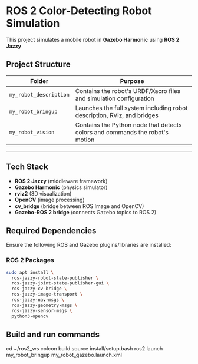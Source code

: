 # ROS 2 Color-Detecting Robot Simulation

This project simulates a mobile robot in **Gazebo Harmonic** using **ROS 2 Jazzy** 

## Project Structure

| Folder | Purpose |
|--------|---------|
| `my_robot_description` | Contains the robot's URDF/Xacro files and simulation configuration |
| `my_robot_bringup` | Launches the full system including robot description, RViz, and bridges |
| `my_robot_vision` | Contains the Python node that detects colors and commands the robot's motion |

---

## Tech Stack

- **ROS 2 Jazzy** (middleware framework)
- **Gazebo Harmonic** (physics simulator)
- **rviz2** (3D visualization)
- **OpenCV** (image processing)
- **cv_bridge** (bridge between ROS Image and OpenCV)
- **Gazebo-ROS 2 bridge** (connects Gazebo topics to ROS 2)

## Required Dependencies

Ensure the following ROS and Gazebo plugins/libraries are installed:

### ROS 2 Packages
```bash
sudo apt install \
  ros-jazzy-robot-state-publisher \
  ros-jazzy-joint-state-publisher-gui \
  ros-jazzy-cv-bridge \
  ros-jazzy-image-transport \
  ros-jazzy-nav-msgs \
  ros-jazzy-geometry-msgs \
  ros-jazzy-sensor-msgs \
  python3-opencv
```

## Build and run commands
cd ~/ros2_ws
colcon build
source install/setup.bash
ros2 launch my_robot_bringup my_robot_gazebo.launch.xml
